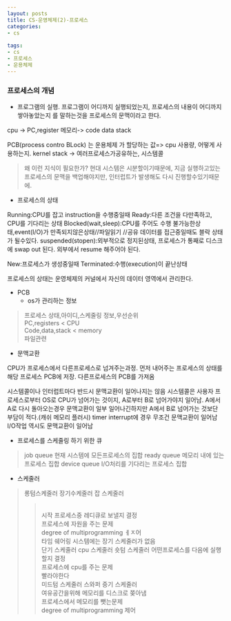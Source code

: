 ```yaml
---
layout: posts
title: CS-운영체제(2)-프로세스
categories:
- cs
  
tags:
- cs
- 프로세스
- 운용체제
---
```


### 프로세스의 개념

* 프로그램의 실행.
프로그램이 어디까지 실행되었는지, 프로세스의 내용이 어디까지 쌓아놓았는지
를 말하는것을 프로세스의 문맥이라고 한다.
  
cpu -> PC,register
메모리-> code data stack

PCB(process contro BLock) 는 운용체제 가 할당하는 값=> cpu 사용량, 어떻게 사용하는지. 
kernel stack -> 여러프로세스가공유하는, 시스템콜 

> 왜 이런 지식이 필요한가? 현대 시스템은 시분할이기때문에, 지금 실행하고있는 프로세스의 문맥을 백업해야지만,
> 인터럽트가 발생해도 다시 진행할수있기때문에.
> 

* 프로세스의 상태

Running:CPU를 잡고 instruction을 수행중일때
Ready:다른 조건을 다만족하고, CPU를 기다리는 상태
Blocked(wait,sleep):CPU를 주어도 수행 불가능한상태,event(I/O)가 만족되지않은상태//파일읽기
//공유 데이터를 접근중일때도 블락 상태가 될수있다.
suspended(stopen):외부적으로 정지된상태, 프로세스가 통째로 디스크에 swap out 된다. 외부에서 resume 해주어야 된다.


New:프로세스가 생성중일때
Terminated:수행(execution)이 끝난상태

프로세스의 상태는 운영체제의 커널에서 자신의 데이터 영역에서 관리한다.


* PCB
    * os가 관리하는 정보
> 프로세스 상태,아이디,스케줄링 정보,우선순위
> <br> PC,registers < CPU
> <br> Code,data,stack < memory
> <br> 파일관련 

* 문맥교환

CPU가 프로세스에서 다른프로세스로 넘겨주는과정.
먼저 내어주는 프로세스의 상태를 해당 프로세스 PCB에 저장.
다른프로세스의 PCB를 가져옴


시스템콜이나 인터럽트마다 반드시 문맥교환이 일어나지는 않음
시스템콜은 사용자 프로세스로부터 OS로 CPU가 넘어가는 것이지, A로부터 B로 넘어가야지 일어남.
A에서 A로 다시 돌아오는경우 문맥교환이 일부 일어나긴하지만 A에서 B로 넘어가는 것보단 부담이 적다.(캐쉬 메모리 플러시)
timer interrupt에 경우 무조건 문맥교환이 일어남
I/O작업 역시도 문맥교환이 일어남


* 프로세스를 스케줄링 하기 위한 큐
> job queue 현재 시스템에 모든프로세스의 집합
> ready queue 메모리 내에 있는 프로세스 집합
> device queue I/O처리를 기다리는 프로세스 집합

* 스케줄러
> 롱텀스케줄러 장기수케줄러 잡 스케줄러
> > <br>시작 프로세스중 레디큐로 보낼지 결정
> > <br>프로세스에 자원을 주는 문제
> > <br>degree of multiprogramming ㅔㅈ어
> > <br>타임 쉐어링 시스템에는 장기 스케줄러가 없음
> <br>단기 스케줄러 cpu 스케줄러 숏텀 스케줄러
> > 어떤프로세스를 다음에 실행할지 결정
> > <br>프로세스에 cpu를 주는 문제
> > <br>빨라야한다
> <br> 미드텀 스케줄러 스와퍼 중기 스케줄러
> > <br> 여유공간을위해 메모리를 디스크로 쫒아냄
> > <br> 프로세스에서 메모리를 뺏는문제
> > <br> degree of multiprogramming 제어 

